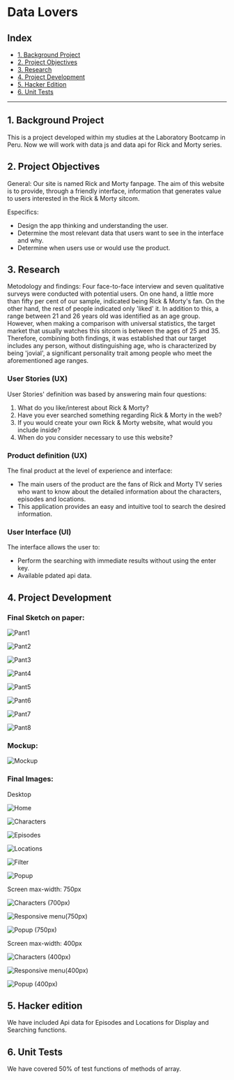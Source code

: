 # Data Lovers

## Index

* [1. Background Project](#1-background-project)
* [2. Project Objectives](#2-project-summary)
* [3. Research](#3-scope-of-the-project)
* [4. Project Development](#4-project-development)
* [5. Hacker Edition](#5-hacker-edition)
* [6. Unit Tests](#6-unit-tests)

***

## 1. Background Project

This is a project developed within my studies at the Laboratory Bootcamp in Peru.
Now we will work with data js and data api for Rick and Morty series.


## 2. Project Objectives

General:
Our site is named Rick and Morty fanpage. The aim of this website is to provide, through a friendly interface, information that generates value to users interested in the Rick & Morty sitcom.

Especifics:
* Design the app thinking and understanding the user.
* Determine the most relevant data that users want to see in the interface and why.
* Determine when users use or would use the product.

## 3. Research

Metodology and findings:
Four face-to-face interview and seven qualitative surveys were conducted with potential users. 
On one hand, a little more than fifty per cent of our sample, indicated being Rick & Morty's fan. 
On the other hand, the rest of people indicated only 'liked' it. In addition to this, a range between 21 and 26 years old was identified as an age group. 
However, when making a comparison with universal statistics, the target market that usually watches this sitcom is between the ages of 25 and 35. Therefore, combining both findings, it was established that our target includes any person, without distinguishing age, who is characterized by being 'jovial', a significant personality trait among people who meet the aforementioned age ranges.

### User Stories (UX)

User Stories' definition was based by answering main four questions:
1. What do you like/interest about Rick & Morty?
2. Have you ever searched something regarding Rick & Morty in the web?
3. If you would create your own Rick & Morty website, what would you include inside?
4. When do you consider necessary to use this website?

### Product definition (UX)

The final product at the level of experience and interface:

* The main users of the product are the fans of Rick and Morty TV series who want to know about the detailed information about the characters, episodes and locations.
* This application provides an easy and intuitive tool to search the desired information.


### User Interface (UI)

The interface allows the user to:
  * Perform the searching with immediate results without using the enter key.
  * Available pdated api data.


## 4. Project Development

### Final Sketch on paper:

![Pant1](https://user-images.githubusercontent.com/55853256/93406859-5c70e580-f856-11ea-8179-39a62ace6c17.jpg)

![Pant2](https://user-images.githubusercontent.com/55853256/93406921-8a562a00-f856-11ea-9645-0834602c1f8c.jpg)

![Pant3](https://user-images.githubusercontent.com/55853256/93406983-abb71600-f856-11ea-894d-98550fbc2f57.jpg)

![Pant4](https://user-images.githubusercontent.com/55853256/93407041-cbe6d500-f856-11ea-9a73-0858ef417699.jpg)

![Pant5](https://user-images.githubusercontent.com/55853256/93407102-eb7dfd80-f856-11ea-864d-691ed5ac54e4.jpg)

![Pant6](https://user-images.githubusercontent.com/55853256/93407135-03558180-f857-11ea-99d5-643814706700.jpg)

![Pant7](https://user-images.githubusercontent.com/55853256/93407164-18321500-f857-11ea-913a-bafa65328d9d.jpg)

![Pant8](https://user-images.githubusercontent.com/55853256/93407203-326bf300-f857-11ea-8267-a88edd613dd9.jpeg)


### Mockup:

![Mockup](https://user-images.githubusercontent.com/55853256/93404543-13b62e00-f850-11ea-9948-a36158018e95.png)


### Final Images:

Desktop

![Home](https://user-images.githubusercontent.com/55853256/93403164-5a098e00-f84c-11ea-8ecb-772a0908fe9b.png)

![Characters](https://user-images.githubusercontent.com/55853256/93403230-81f8f180-f84c-11ea-9402-1f1775b8c46f.png)

![Episodes](https://user-images.githubusercontent.com/55853256/93403274-a523a100-f84c-11ea-89ac-082fae4980d8.png)

![Locations](https://user-images.githubusercontent.com/55853256/93403297-ba98cb00-f84c-11ea-84e1-0050a7242f45.png)

![Filter](https://user-images.githubusercontent.com/55853256/93403360-eae06980-f84c-11ea-9873-1b82c9352b7a.png)

![Popup](https://user-images.githubusercontent.com/55853256/93403396-06e40b00-f84d-11ea-93ed-ac7985797671.png)


Screen max-width: 750px

![Characters (700px)](https://user-images.githubusercontent.com/55853256/93403493-4ca0d380-f84d-11ea-9a5d-2767d8a8d013.png)

![Responsive menu(750px)](https://user-images.githubusercontent.com/55853256/93403572-84a81680-f84d-11ea-9f4b-126c5299d11d.png)

![Popup (750px)](https://user-images.githubusercontent.com/55853256/93403888-5840ca00-f84e-11ea-9329-b51801b387e3.png)


Screen max-width: 400px

![Characters (400px)](https://user-images.githubusercontent.com/55853256/93403615-a43f3f00-f84d-11ea-8683-81a68f622ce6.png)

![Responsive menu(400px)](https://user-images.githubusercontent.com/55853256/93403633-b620e200-f84d-11ea-8860-ab144411942f.png)

![Popup (400px)](https://user-images.githubusercontent.com/55853256/93403754-0c8e2080-f84e-11ea-9afe-1e238f777961.png)


## 5. Hacker edition

We have included Api data for Episodes and Locations for Display and Searching functions.


## 6. Unit Tests

We have covered 50% of test functions of methods of array.


